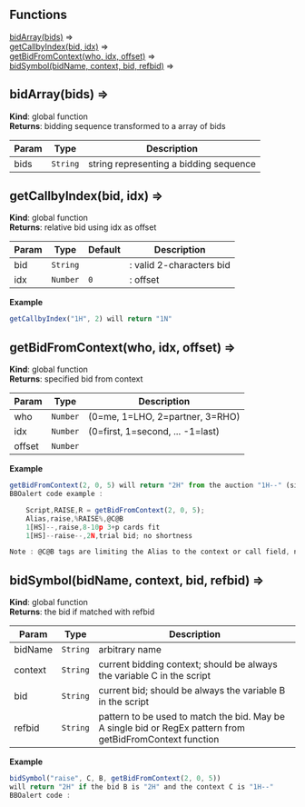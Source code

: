 ## Functions

<dl>
<dt><a href="#bidArray">bidArray(bids)</a> ⇒</dt>
<dd></dd>
<dt><a href="#getCallbyIndex">getCallbyIndex(bid, idx)</a> ⇒</dt>
<dd></dd>
<dt><a href="#getBidFromContext">getBidFromContext(who, idx, offset)</a> ⇒</dt>
<dd></dd>
<dt><a href="#bidSymbol">bidSymbol(bidName, context, bid, refbid)</a> ⇒</dt>
<dd></dd>
</dl>

<a name="bidArray"></a>

## bidArray(bids) ⇒
**Kind**: global function  
**Returns**: bidding sequence transformed to a array of bids  

| Param | Type | Description |
| --- | --- | --- |
| bids | <code>String</code> | string representing a bidding sequence |

<a name="getCallbyIndex"></a>

## getCallbyIndex(bid, idx) ⇒
**Kind**: global function  
**Returns**: relative bid using idx as offset  

| Param | Type | Default | Description |
| --- | --- | --- | --- |
| bid | <code>String</code> |  | : valid 2-characters bid |
| idx | <code>Number</code> | <code>0</code> | : offset |

**Example**  
```js
getCallbyIndex("1H", 2) will return "1N"
```
<a name="getBidFromContext"></a>

## getBidFromContext(who, idx, offset) ⇒
**Kind**: global function  
**Returns**: specified bid from context  

| Param | Type | Description |
| --- | --- | --- |
| who | <code>Number</code> | (0=me, 1=LHO, 2=partner, 3=RHO) |
| idx | <code>Number</code> | (0=first, 1=second, ... -1=last) |
| offset | <code>Number</code> |  |

**Example**  
```js
getBidFromContext(2, 0, 5) will return "2H" from the auction "1H--" (simple raise)
BBOalert code example :

    Script,RAISE,R = getBidFromContext(2, 0, 5);
    Alias,raise,%RAISE%,@C@B
    1[HS]--,raise,8-10p 3+p cards fit
    1[HS]--raise--,2N,trial bid; no shortness

Note : @C@B tags are limiting the Alias to the context or call field, not the explanation.
```
<a name="bidSymbol"></a>

## bidSymbol(bidName, context, bid, refbid) ⇒
**Kind**: global function  
**Returns**: the bid if matched with refbid  

| Param | Type | Description |
| --- | --- | --- |
| bidName | <code>String</code> | arbitrary name |
| context | <code>String</code> | current bidding context; should be always the variable C in the script |
| bid | <code>String</code> | current bid; should be always the variable B in the script |
| refbid | <code>String</code> | pattern to be used to match the bid. May be A single bid or RegEx pattern from getBidFromContext function |

**Example**  
```js
bidSymbol("raise", C, B, getBidFromContext(2, 0, 5))
will return "2H" if the bid B is "2H" and the context C is "1H--"
BBOalert code :
```
